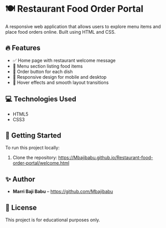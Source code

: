 
# 🍽️ Restaurant Food Order Portal

A responsive web application that allows users to explore menu items and place food orders online. Built using HTML and CSS.

## 🔥 Features

- ✅ Home page with restaurant welcome message
- 🥗 Menu section listing food items
- 🛒 Order button for each dish
- 📱 Responsive design for mobile and desktop
- 🎨 Hover effects and smooth layout transitions

## 💻 Technologies Used

- HTML5
- CSS3

## 🚀 Getting Started
To run this project locally:

1. Clone the repository:  https://Mbajibabu.github.io/Restaurant-food-order-portal/welcome.html

## ✨ Author

- **Marri Baji Babu** – https://github.com/Mbajibabu

## 📜 License

This project is for educational purposes only.

